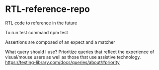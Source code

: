 # RTL-reference-repo
RTL code to reference in the future


To run test 
 command npm test

Assertions are composed of an expect and a matcher

What query should I use? 
Prioritize queries that reflect the experience of visual/mouse users as well as those that use assistive technology.
https://testing-library.com/docs/queries/about/#priority

